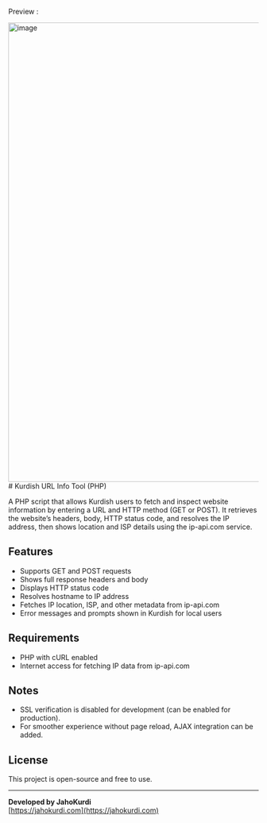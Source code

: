 Preview : 

<img width="1920" height="925" alt="image" src="https://github.com/user-attachments/assets/ffb57cd6-8d82-45b2-8b54-e8a8e8c1c8ea" />
# Kurdish URL Info Tool (PHP)

A PHP script that allows Kurdish users to fetch and inspect website information by entering a URL and HTTP method (GET or POST). It retrieves the website’s headers, body, HTTP status code, and resolves the IP address, then shows location and ISP details using the ip-api.com service.

## Features

- Supports GET and POST requests
- Shows full response headers and body
- Displays HTTP status code
- Resolves hostname to IP address
- Fetches IP location, ISP, and other metadata from ip-api.com
- Error messages and prompts shown in Kurdish for local users


## Requirements

- PHP with cURL enabled
- Internet access for fetching IP data from ip-api.com

## Notes

- SSL verification is disabled for development (can be enabled for production).
- For smoother experience without page reload, AJAX integration can be added.

## License

This project is open-source and free to use.

---

**Developed by JahoKurdi**  
[https://jahokurdi.com](https://jahokurdi.com)
